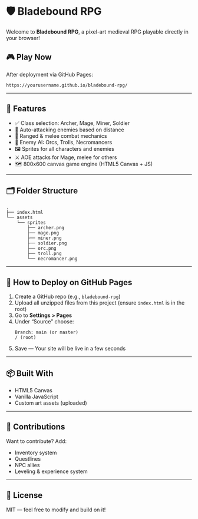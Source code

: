 
# 🛡️ Bladebound RPG

Welcome to **Bladebound RPG**, a pixel-art medieval RPG playable directly in your browser!

## 🎮 Play Now

After deployment via GitHub Pages:
```
https://yourusername.github.io/bladebound-rpg/
```

---

## 🧰 Features

- ✅ Class selection: Archer, Mage, Miner, Soldier
- 🧠 Auto-attacking enemies based on distance
- 🎯 Ranged & melee combat mechanics
- 👹 Enemy AI: Orcs, Trolls, Necromancers
- 🖼️ Sprites for all characters and enemies
- ⚔️ AOE attacks for Mage, melee for others
- 🗺️ 800x600 canvas game engine (HTML5 Canvas + JS)

---

## 🗂 Folder Structure

```
.
├── index.html
└── assets
    └── sprites
        ├── archer.png
        ├── mage.png
        ├── miner.png
        ├── soldier.png
        ├── orc.png
        ├── troll.png
        └── necromancer.png
```

---

## 🚀 How to Deploy on GitHub Pages

1. Create a GitHub repo (e.g., `bladebound-rpg`)
2. Upload all unzipped files from this project (ensure `index.html` is in the root)
3. Go to **Settings > Pages**
4. Under “Source” choose:
   ```
   Branch: main (or master)
   / (root)
   ```
5. Save — Your site will be live in a few seconds

---

## 📦 Built With

- HTML5 Canvas
- Vanilla JavaScript
- Custom art assets (uploaded)

---

## 🙌 Contributions

Want to contribute? Add:
- Inventory system
- Questlines
- NPC allies
- Leveling & experience system

---

## 📜 License

MIT — feel free to modify and build on it!
